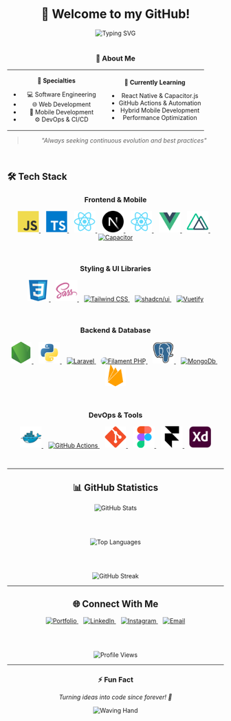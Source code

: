 <div align="center">

<!-- <img src="https://github.com/juliovt-07/juliovt-07/blob/output/github-contribution-grid-snake.svg" width="100%"> -->

# 👋 Welcome to my GitHub!

<img src="https://readme-typing-svg.herokuapp.com?font=Fira+Code&size=22&duration=3000&pause=1000&color=00D9FF&center=true&vCenter=true&width=600&lines=Software+Engineer;Web+Development+Specialist;Modern+System+Architecture;Always+learning+new+technologies!" alt="Typing SVG" />

</div>

<br>

<div align="center">

### 🚀 About Me

</div>

<div align="center">
<table>
<tr>
<td align="center" width="50%">

**🎯 Specialties**
- 💻 Software Engineering
- 🌐 Web Development  
- 📱 Mobile Development
- ⚙️ DevOps & CI/CD

</td>
<td align="center" width="50%">

**🌱 Currently Learning**
- React Native & Capacitor.js
- GitHub Actions & Automation
- Hybrid Mobile Development
- Performance Optimization

</td>
</tr>
</table>
</div>

<div align="center">

> *"Always seeking continuous evolution and best practices"*

</div>

<br>

## 🛠️ Tech Stack

<div align="center">

### Frontend & Mobile
<p align="center">
  <a href="https://www.javascript.com/" target="_blank">
    <img src="https://raw.githubusercontent.com/devicons/devicon/master/icons/javascript/javascript-original.svg" alt="JavaScript" width="50" height="50" />
  </a>
  &nbsp;&nbsp;
  <a href="https://www.typescriptlang.org/" target="_blank">
    <img src="https://raw.githubusercontent.com/devicons/devicon/master/icons/typescript/typescript-original.svg" alt="TypeScript" width="50" height="50" />
  </a>
  &nbsp;&nbsp;
  <a href="https://reactjs.org/" target="_blank">
    <img src="https://raw.githubusercontent.com/devicons/devicon/master/icons/react/react-original.svg" alt="React" width="50" height="50" />
  </a>
  &nbsp;&nbsp;
  <a href="https://nextjs.org/" target="_blank">
    <img src="https://raw.githubusercontent.com/devicons/devicon/master/icons/nextjs/nextjs-original.svg" alt="Next.js" width="50" height="50" />
  </a>
  &nbsp;&nbsp;
  <a href="https://reactnative.dev/" target="_blank">
    <img src="https://raw.githubusercontent.com/devicons/devicon/master/icons/react/react-original.svg" alt="React Native" width="50" height="50" />
  </a>
  &nbsp;&nbsp;
  <a href="https://vuejs.org/" target="_blank">
    <img src="https://raw.githubusercontent.com/devicons/devicon/master/icons/vuejs/vuejs-original.svg" alt="Vue.js" width="50" height="50" />
  </a>
  &nbsp;&nbsp;
  <a href="https://nuxtjs.org/" target="_blank">
    <img src="https://raw.githubusercontent.com/devicons/devicon/master/icons/nuxtjs/nuxtjs-original.svg" alt="Nuxt.js" width="50" height="50" />
  </a>
  &nbsp;&nbsp;
  <a href="https://capacitorjs.com/" target="_blank">
    <img src="https://styles.redditmedia.com/t5_11k7yb/styles/communityIcon_4qop9fxwzv651.png" alt="Capacitor" width="50" height="50" />
  </a>
</p>

<br>

### Styling & UI Libraries
<p align="center">
  <a href="https://developer.mozilla.org/pt-BR/docs/Web/CSS" target="_blank">
    <img src="https://raw.githubusercontent.com/devicons/devicon/master/icons/css3/css3-original.svg" alt="CSS3" width="50" height="50" />
  </a>
  &nbsp;&nbsp;
  <a href="https://sass-lang.com/" target="_blank">
    <img src="https://raw.githubusercontent.com/devicons/devicon/master/icons/sass/sass-original.svg" alt="Sass" width="50" height="50" />
  </a>
  &nbsp;&nbsp;
  <a href="https://tailwindcss.com/" target="_blank">
    <img src="https://tailwindcss.com/_next/static/media/tailwindcss-mark.d52e9897.svg" alt="Tailwind CSS" width="50" height="50" />
  </a>
  &nbsp;&nbsp;
  <a href="https://ui.shadcn.com/" target="_blank">
    <img src="https://ui.shadcn.com/favicon.ico" alt="shadcn/ui" width="50" height="50" />
  </a>
  &nbsp;&nbsp;
  <a href="https://vuetifyjs.com/" target="_blank">
    <img src="https://cdn.vuetifyjs.com/docs/images/logos/vuetify-logo-light-atom.svg" alt="Vuetify" width="50" height="50" />
  </a>
</p>

<br>

### Backend & Database
<p align="center">
  <a href="https://nodejs.org/" target="_blank">
    <img src="https://raw.githubusercontent.com/devicons/devicon/master/icons/nodejs/nodejs-original.svg" alt="Node.js" width="50" height="50" />
  </a>
  &nbsp;&nbsp;
  <a href="https://www.python.org/" target="_blank">
    <img src="https://raw.githubusercontent.com/devicons/devicon/master/icons/python/python-original.svg" alt="Python" width="50" height="50" />
  </a>
  &nbsp;&nbsp;
  <a href="https://laravel.com/" target="_blank">
    <img src="https://logospng.org/download/laravel/logo-laravel-icon-1024.png" alt="Laravel" width="50" height="50" />
  </a>
  &nbsp;&nbsp;
  <a href="https://filamentphp.com/" target="_blank">
    <img src="https://pbs.twimg.com/profile_images/1619675369333788674/FVauPXtT_400x400.jpg" alt="Filament PHP" width="50" height="50" style="border-radius: 8px;" />
  </a>
  &nbsp;&nbsp;
  <a href="https://www.postgresql.org/" target="_blank">
    <img src="https://raw.githubusercontent.com/devicons/devicon/master/icons/postgresql/postgresql-original.svg" alt="PostgreSQL" width="50" height="50" />
  </a>
  &nbsp;&nbsp;
  <a href="https://www.mongodb.com/" target="_blank">
    <img src="https://cdn.iconscout.com/icon/free/png-256/free-mongodb-logo-icon-download-in-svg-png-gif-file-formats--wordmark-programming-langugae-freebies-pack-logos-icons-1175140.png?f=webp" alt="MongoDb" width="50" height="50" />
  </a>
  &nbsp;&nbsp;
  <a href="https://firebase.google.com/" target="_blank">
    <img src="https://raw.githubusercontent.com/devicons/devicon/master/icons/firebase/firebase-plain.svg" alt="Firebase" width="50" height="50" />
  </a>
</p>

<br>

### DevOps & Tools
<p align="center">
  <a href="https://www.docker.com/" target="_blank">
    <img src="https://raw.githubusercontent.com/devicons/devicon/master/icons/docker/docker-original.svg" alt="Docker" width="50" height="50" />
  </a>
  &nbsp;&nbsp;
  <a href="https://github.com/features/actions" target="_blank">
    <img src="https://avatars.githubusercontent.com/u/44036562?s=200&v=4" alt="GitHub Actions" width="50" height="50" />
  </a>
  &nbsp;&nbsp;
  <a href="https://git-scm.com/" target="_blank">
    <img src="https://raw.githubusercontent.com/devicons/devicon/master/icons/git/git-original.svg" alt="Git" width="50" height="50" />
  </a>
  &nbsp;&nbsp;
  <a href="https://www.figma.com/" target="_blank">
    <img src="https://raw.githubusercontent.com/devicons/devicon/master/icons/figma/figma-original.svg" alt="Figma" width="50" height="50" />
  </a>
  &nbsp;&nbsp;
  <a href="https://framer.com/" target="_blank">
    <img src="https://raw.githubusercontent.com/devicons/devicon/master/icons/framermotion/framermotion-original.svg" alt="Framer" width="50" height="50" />
  </a>
  &nbsp;&nbsp;
  <a href="https://xd.adobe.com/" target="_blank">
    <img src="https://raw.githubusercontent.com/devicons/devicon/master/icons/xd/xd-plain.svg" alt="Adobe XD" width="50" height="50" />
  </a>
</p>

</div>

<br>

---

<div align="center">

## 📊 GitHub Statistics

<img src="https://github-readme-stats.vercel.app/api?username=juliovt-07&show_icons=true&theme=tokyonight&hide_border=true&include_all_commits=true&count_private=true&bg_color=0D1117&title_color=00D9FF&icon_color=00D9FF&text_color=C9D1D9" alt="GitHub Stats" />

<br><br>

<img src="https://github-readme-stats.vercel.app/api/top-langs/?username=juliovt-07&layout=compact&theme=tokyonight&hide_border=true&langs_count=8&bg_color=0D1117&title_color=00D9FF&text_color=C9D1D9" alt="Top Languages" />

<br><br>

<img src="https://github-readme-streak-stats.herokuapp.com/?user=juliovt-07&theme=tokyonight&hide_border=true&background=0D1117&stroke=00D9FF&ring=00D9FF&fire=00D9FF&currStreakNum=C9D1D9&sideNums=C9D1D9&currStreakLabel=00D9FF&sideLabels=00D9FF&dates=C9D1D9" alt="GitHub Streak" />

</div>

---

<div align="center">

## 🌐 Connect With Me

<a href="https://julioeu.vercel.app/" target="_blank">
  <img src="https://img.shields.io/badge/Portfolio-FF5722?style=for-the-badge&logo=todoist&logoColor=white" alt="Portfolio" />
</a>
&nbsp;&nbsp;
<a href="https://www.linkedin.com/in/juliocesaar/" target="_blank">
  <img src="https://img.shields.io/badge/LinkedIn-0077B5?style=for-the-badge&logo=linkedin&logoColor=white" alt="LinkedIn" />
</a>
&nbsp;&nbsp;
<a href="https://www.instagram.com/juliocaesaar/" target="_blank">
  <img src="https://img.shields.io/badge/Instagram-E4405F?style=for-the-badge&logo=instagram&logoColor=white" alt="Instagram" />
</a>
&nbsp;&nbsp;
<a href="mailto:juliocesaar.ma@gmail.com" target="_blank">
  <img src="https://img.shields.io/badge/Email-D14836?style=for-the-badge&logo=gmail&logoColor=white" alt="Email" />
</a>

<br><br>

<img src="https://komarev.com/ghpvc/?username=juliovt-07&color=00D9FF&style=for-the-badge&label=Profile+Views" alt="Profile Views" />

</div>

<div align="center">

---

### ⚡ Fun Fact
*Turning ideas into code since forever! 🚀*

<img src="https://media.giphy.com/media/LnQjpWaON8nhr21vNW/giphy.gif" width="60" alt="Waving Hand">

</div>
